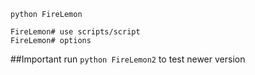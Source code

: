 `python FireLemon`
```
FireLemon# use scripts/script
FireLemon# options
```
##Important
run `python FireLemon2` 
to test newer version
